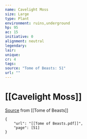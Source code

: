 ```yaml
---
name: Cavelight Moss
size: Large
type: Plant
environment: ruins,underground
hp: 95
ac: 15
initiative: 0
alignment: neutral
legendary: 
lair: 
unique: 
cr: 4
tags: 
source: "Tome of Beasts: 51"
url: ""
---
```

# [[Cavelight Moss]]

[Source](zotero://open-pdf/library/items/ULEQWHJM?page=51) from [[Tome of Beasts]]

```pdf
{
	"url": "[[Tome of Beasts.pdf]]",
	"page": [51]
}
```

